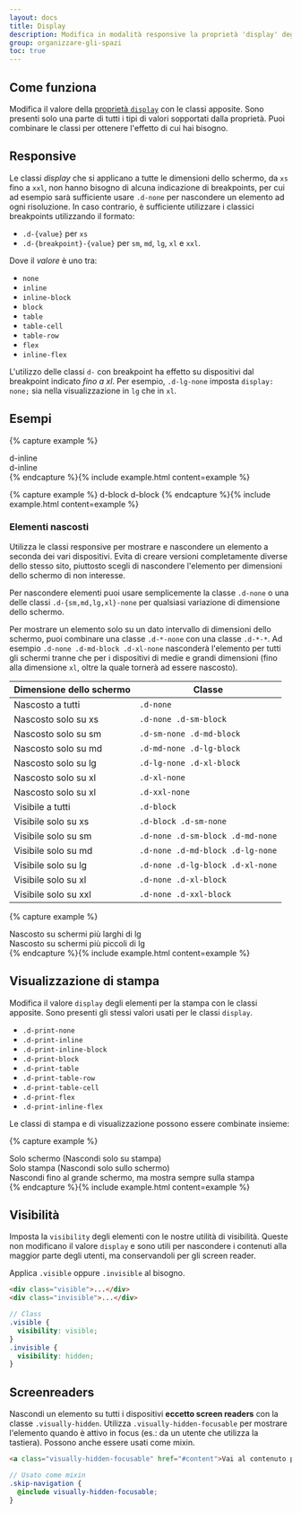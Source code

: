```yaml
---
layout: docs
title: Display
description: Modifica in modalità responsive la proprietà 'display' degli elementi con le classi apposite. Puoi gestire anche gli elementi per ottimizzare la visualizzazione per la stampa.
group: organizzare-gli-spazi
toc: true
---
```


## Come funziona

Modifica il valore della [proprietà `display`](https://developer.mozilla.org/en-US/docs/Web/CSS/display) con le classi apposite.
Sono presenti solo una parte di tutti i tipi di valori sopportati dalla proprietà. Puoi combinare le classi per ottenere l'effetto di cui hai bisogno.

## Responsive

Le classi _display_ che si applicano a tutte le dimensioni dello schermo, da `xs` fino a `xxl`, non hanno bisogno di alcuna
indicazione di breakpoints, per cui ad esempio sarà sufficiente usare `.d-none` per nascondere un elemento ad ogni risoluzione.
In caso contrario, è sufficiente utilizzare i classici breakpoints utilizzando il formato:

- `.d-{value}` per `xs`
- `.d-{breakpoint}-{value}` per `sm`, `md`, `lg`, `xl` e `xxl`.

Dove il _valore_ è uno tra:

- `none`
- `inline`
- `inline-block`
- `block`
- `table`
- `table-cell`
- `table-row`
- `flex`
- `inline-flex`

L'utilizzo delle classi `d-` con breakpoint ha effetto su dispositivi dal breakpoint indicato _fino a xl_.
Per esempio, `.d-lg-none` imposta `display: none;` sia nella visualizzazione in `lg` che in `xl`.

## Esempi

{% capture example %}

<div class="d-inline p-2 bg-primary text-white">d-inline</div>
<div class="d-inline p-2 bg-dark text-white">d-inline</div>
{% endcapture %}{% include example.html content=example %}

{% capture example %}
<span class="d-block p-2 bg-primary text-white">d-block</span>
<span class="d-block p-2 bg-dark text-white">d-block</span>
{% endcapture %}{% include example.html content=example %}

### Elementi nascosti

Utilizza le classi responsive per mostrare e nascondere un elemento a seconda dei vari dispositivi. Evita di creare
versioni completamente diverse dello stesso sito, piuttosto scegli di nascondere l'elemento per dimensioni dello
schermo di non interesse.

Per nascondere elementi puoi usare semplicemente la classe `.d-none` o una delle classi `.d-{sm,md,lg,xl}-none` per
qualsiasi variazione di dimensione dello schermo.

Per mostrare un elemento solo su un dato intervallo di dimensioni dello schermo, puoi combinare una classe `.d-*-none`
con una classe `.d-*-*`. Ad esempio `.d-none .d-md-block .d-xl-none` nasconderà l'elemento per tutti gli schermi tranne
che per i dispositivi di medie e grandi dimensioni (fino alla dimensione `xl`, oltre la quale tornerà ad essere
nascosto).

| Dimensione dello schermo | Classe                           |
| ------------------------ | -------------------------------- |
| Nascosto a tutti         | `.d-none`                        |
| Nascosto solo su xs      | `.d-none .d-sm-block`            |
| Nascosto solo su sm      | `.d-sm-none .d-md-block`         |
| Nascosto solo su md      | `.d-md-none .d-lg-block`         |
| Nascosto solo su lg      | `.d-lg-none .d-xl-block`         |
| Nascosto solo su xl      | `.d-xl-none`                     |
| Nascosto solo su xl      | `.d-xxl-none`                    |
| Visibile a tutti         | `.d-block`                       |
| Visibile solo su xs      | `.d-block .d-sm-none`            |
| Visibile solo su sm      | `.d-none .d-sm-block .d-md-none` |
| Visibile solo su md      | `.d-none .d-md-block .d-lg-none` |
| Visibile solo su lg      | `.d-none .d-lg-block .d-xl-none` |
| Visibile solo su xl      | `.d-none .d-xl-block`            |
| Visibile solo su xxl     | `.d-none .d-xxl-block`           |

{% capture example %}

<div class="d-lg-none">Nascosto su schermi più larghi di lg</div>
<div class="d-none d-lg-block">Nascosto su schermi più piccoli di lg</div>
{% endcapture %}{% include example.html content=example %}

## Visualizzazione di stampa

Modifica il valore `display` degli elementi per la stampa con le classi apposite. Sono presenti gli stessi valori usati per le classi `display`.

- `.d-print-none`
- `.d-print-inline`
- `.d-print-inline-block`
- `.d-print-block`
- `.d-print-table`
- `.d-print-table-row`
- `.d-print-table-cell`
- `.d-print-flex`
- `.d-print-inline-flex`

Le classi di stampa e di visualizzazione possono essere combinate insieme:

{% capture example %}

<div class="d-print-none">Solo schermo (Nascondi solo su stampa)</div>
<div class="d-none d-print-block">Solo stampa (Nascondi solo sullo schermo)</div>
<div class="d-none d-lg-block d-print-block">Nascondi fino al grande schermo, ma mostra sempre sulla stampa</div>
{% endcapture %}{% include example.html content=example %}

## Visibilità

Imposta la `visibility` degli elementi con le nostre utilità di visibilità. Queste non modificano il valore `display`
e sono utili per nascondere i contenuti alla maggior parte degli utenti, ma conservandoli per gli screen reader.

Applica `.visible` oppure `.invisible` al bisogno.

```html
<div class="visible">...</div>
<div class="invisible">...</div>
```

```scss
// Class
.visible {
  visibility: visible;
}
.invisible {
  visibility: hidden;
}
```

## Screenreaders

Nascondi un elemento su tutti i dispositivi **eccetto screen readers** con la classe `.visually-hidden`. Utilizza `.visually-hidden-focusable` per mostrare l'elemento quando è attivo in focus (es.: da un utente che utilizza la tastiera). Possono anche essere usati come mixin.

```html
<a class="visually-hidden-focusable" href="#content">Vai al contenuto principale</a>
```

```scss
// Usato come mixin
.skip-navigation {
  @include visually-hidden-focusable;
}
```
